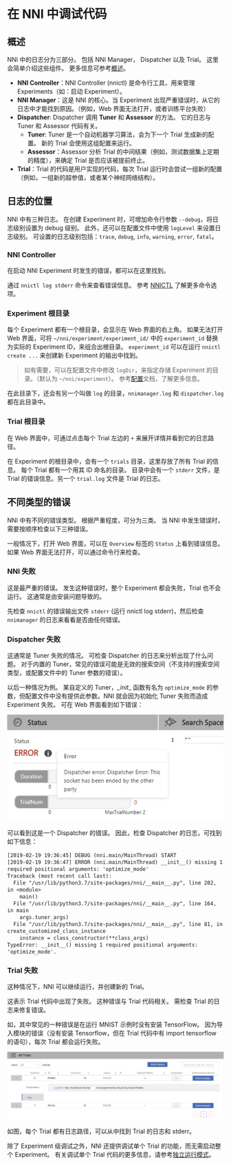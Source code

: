 # **在 NNI 中调试代码**

## 概述

NNI 中的日志分为三部分。 包括 NNI Manager， Dispatcher 以及 Trial。 这里会简单介绍这些组件。 更多信息可参考[概述](../Overview.md)。

- **NNI Controller**：NNI Controller (nnictl) 是命令行工具，用来管理 Experiments（如：启动 Experiment）。
- **NNI Manager**：这是 NNI 的核心。当 Experiment 出现严重错误时，从它的日志中才能找到原因。（例如，Web 界面无法打开，或者训练平台失败）
- **Dispatcher**: Dispatcher 调用 **Tuner** 和 **Assessor** 的方法。 它的日志与 Tuner 和 Assessor 代码有关。 
    - **Tuner**: Tuner 是一个自动机器学习算法，会为下一个 Trial 生成新的配置。 新的 Trial 会使用这组配置来运行。
    - **Assessor**：Assessor 分析 Trial 的中间结果（例如，测试数据集上定期的精度），来确定 Trial 是否应该被提前终止。
- **Trial**：Trial 的代码是用户实现的代码，每次 Trial 运行时会尝试一组新的配置（例如，一组新的超参值，或者某个神经网络结构）。

## 日志的位置

NNI 中有三种日志。 在创建 Experiment 时，可增加命令行参数 `--debug`，将日志级别设置为 debug 级别。 此外，还可以在配置文件中使用 `logLevel` 来设置日志级别。 可设置的日志级别包括：`trace`, `debug`, `info`, `warning`, `error`, `fatal`。

### NNI Controller

在启动 NNI Experiment 时发生的错误，都可以在这里找到。

通过 `nnictl log stderr` 命令来查看错误信息。 参考 [NNICTL](Nnictl.md) 了解更多命令选项。

### Experiment 根目录

每个 Experiment 都有一个根目录，会显示在 Web 界面的右上角。 如果无法打开 Web 界面，可将 `~/nni/experiment/experiment_id/` 中的 `experiment_id` 替换为实际的 Experiment ID，来组合出根目录。 `experiment_id` 可以在运行 `nnictl create ...` 来创建新 Experiment 的输出中找到。

> 如有需要，可以在配置文件中修改 `logDir`，来指定存储 Experiment 的目录。（默认为 `~/nni/experiment`）。 参考[配置](ExperimentConfig.md)文档，了解更多信息。

在此目录下，还会有另一个叫做 `log` 的目录，`nnimanager.log` 和 `dispatcher.log` 都在此目录中。

### Trial 根目录

在 Web 界面中，可通过点击每个 Trial 左边的 `+` 来展开详情并看到它的日志路径。

在 Experiment 的根目录中，会有一个 `trials` 目录，这里存放了所有 Trial 的信息。 每个 Trial 都有一个用其 ID 命名的目录。 目录中会有一个 `stderr` 文件，是 Trial 的错误信息。另一个 `trial.log` 文件是 Trial 的日志。

## 不同类型的错误

NNI 中有不同的错误类型。 根据严重程度，可分为三类。 当 NNI 中发生错误时，需要按顺序检查以下三种错误。

一般情况下，打开 Web 界面，可以在 `Overview` 标签的 `Status` 上看到错误信息。 如果 Web 界面无法打开，可以通过命令行来检查。

### **NNI** 失败

这是最严重的错误。 发生这种错误时，整个 Experiment 都会失败，Trial 也不会运行。 这通常是由安装问题导致的。

先检查 `nnictl` 的错误输出文件 `stderr` (运行 nnictl log stderr)，然后检查 `nnimanager` 的日志来看看是否由任何错误。

### **Dispatcher** 失败

这通常是 Tuner 失败的情况。 可检查 Dispatcher 的日志来分析出现了什么问题。 对于内置的 Tuner，常见的错误可能是无效的搜索空间（不支持的搜索空间类型，或配置文件中的 Tuner 参数的错误）。

以后一种情况为例。 某自定义的 Tuner，*\_init*\_ 函数有名为 `optimize_mode` 的参数，但配置文件中没有提供此参数。NNI 就会因为初始化 Tuner 失败而造成 Experiment 失败。 可在 Web 界面看到如下错误：

![](../../img/dispatcher_error.jpg)

可以看到这是一个 Dispatcher 的错误。 因此，检查 Dispatcher 的日志，可找到如下信息：

    [2019-02-19 19:36:45] DEBUG (nni.main/MainThread) START
    [2019-02-19 19:36:47] ERROR (nni.main/MainThread) __init__() missing 1 required positional arguments: 'optimize_mode'
    Traceback (most recent call last):
      File "/usr/lib/python3.7/site-packages/nni/__main__.py", line 202, in <module>
        main()
      File "/usr/lib/python3.7/site-packages/nni/__main__.py", line 164, in main
        args.tuner_args)
      File "/usr/lib/python3.7/site-packages/nni/__main__.py", line 81, in create_customized_class_instance
        instance = class_constructor(**class_args)
    TypeError: __init__() missing 1 required positional arguments: 'optimize_mode'.
    

### **Trial** 失败

这种情况下，NNI 可以继续运行，并创建新的 Trial。

这表示 Trial 代码中出现了失败。 这种错误与 Trial 代码相关。 需检查 Trial 的日志来修复错误。

如，其中常见的一种错误是在运行 MNIST 示例时没有安装 TensorFlow。 因为导入模块的错误（没有安装 Tensorflow，但在 Trial 代码中有 import tensorflow 的语句），每次 Trial 都会运行失败。

![](../../img/trial_error.jpg)

如图，每个 Trial 都有日志路径，可以从中找到 Trial 的日志和 stderr。

除了 Experiment 级调试之外，NNI 还提供调试单个 Trial 的功能，而无需启动整个 Experiment。 有关调试单个 Trial 代码的更多信息，请参考[独立运行模式](../TrialExample/Trials.md#用于调试的独立模式)。